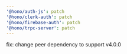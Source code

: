 ```yaml
---
'@hono/auth-js': patch
'@hono/clerk-auth': patch
'@hono/firebase-auth': patch
'@hono/trpc-server': patch
---
```


fix: change peer dependency to support v4.0.0
